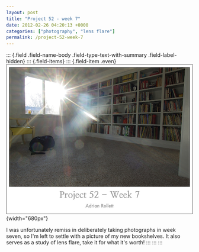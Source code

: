```yaml
---
layout: post
title: "Project 52 - week 7"
date: 2012-02-26 04:20:13 +0000
categories: ["photography", "lens flare"]
permalink: /project-52-week-7
---
```

::: {.field .field-name-body .field-type-text-with-summary .field-label-hidden}
::: {.field-items}
::: {.field-item .even}
![](/sites/default/files/images/flare.jpg){width="680px"}

I was unfortunately remiss in deliberately taking photographs in week
seven, so I\'m left to settle with a picture of my new bookshelves. It
also serves as a study of lens flare, take it for what it\'s worth!
:::
:::
:::

